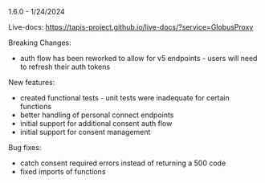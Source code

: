 1.6.0 - 1/24/2024

Live-docs: https://tapis-project.github.io/live-docs/?service=GlobusProxy

Breaking Changes:
 - auth flow has been reworked to allow for v5 endpoints - users will need to refresh their auth tokens

New features:
 - created functional tests - unit tests were inadequate for certain functions
 - better handling of personal connect endpoints
 - initial support for additional consent auth flow
 - initial support for consent management

Bug fixes:
 - catch consent required errors instead of returning a 500 code
 - fixed imports of functions
